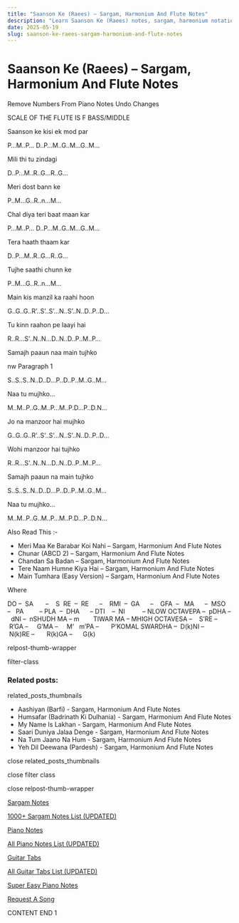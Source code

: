 ```yaml
---
title: "Saanson Ke (Raees) – Sargam, Harmonium And Flute Notes"
description: "Learn Saanson Ke (Raees) notes, sargam, harmonium notations and flute notes. Easy step-by-step tutorial for beginners."
date: 2025-05-19
slug: saanson-ke-raees-sargam-harmonium-and-flute-notes
---
```


# Saanson Ke (Raees) – Sargam, Harmonium And Flute Notes

Remove Numbers From Piano Notes
Undo Changes

SCALE OF THE FLUTE IS F BASS/MIDDLE

Saanson ke kisi ek mod par

P…M..P… D..P…M..G..M…G..M…

Mili thi tu zindagi

D..P…M..R..G…R..G…

Meri dost bann ke

P..M…G..R..n…M…

Chal diya teri baat maan kar

P…M..P… D..P…M..G..M…G..M…

Tera haath thaam kar

D..P…M..R..G…R..G…

Tujhe saathi chunn ke

P..M…G..R..n…M…

Main kis manzil ka raahi hoon

G..G..G..R’..S’..S’…N..S’..N..D..P..D…

Tu kinn raahon pe laayi hai

R..R…S’..N..N…D..N..D..P..M..P…

Samajh paaun naa main tujhko

nw Paragraph 1

S..S..S..N..D..D…P..D..P..M..G..M…

Naa tu mujhko…

M..M..P..G..M..P…M..P.D…P..D.N…

Jo na manzoor hai mujhko

G..G..G..R’..S’..S’…N..S’..N..D..P..D…

Wohi manzoor hai tujhko

R..R…S’..N..N…D..N..D..P..M..P…

Samajh paaun na main tujhko

S..S..S..N..D..D…P..D..P..M..G..M…

Naa tu mujhko…

M..M..P..G..M..P…M..P.D…P..D.N…

Also Read This :-

* Meri Maa Ke Barabar Koi Nahi – Sargam, Harmonium And Flute Notes
* Chunar (ABCD 2) – Sargam, Harmonium And Flute Notes
* Chandan Sa Badan – Sargam, Harmonium And Flute Notes
* Tere Naam Humne Kiya Hai – Sargam, Harmonium And Flute Notes
* Main Tumhara (Easy Version) – Sargam, Harmonium And Flute Notes

Where

DO –  SA       –    S  RE  –  RE      –    RMI  –  GA      –    GFA  –   MA      –  MSO  –   PA         – PLA  –  DHA      – DTI    –  NI          – NLOW OCTAVEPA –  pDHA –  dNI –  nSHUDH MA – m        TIWAR MA – MHIGH OCTAVESA –    S’RE –     R’GA –     G’MA –     M’   m’PA –       P’KOMAL SWARDHA –  D(k)NI –       N(k)RE –       R(k)GA –      G(k)

relpost-thumb-wrapper

filter-class

### Related posts:

related_posts_thumbnails

* Aashiyan (Barfi) - Sargam, Harmonium And Flute Notes
* Humsafar (Badrinath Ki Dulhania) - Sargam, Harmonium And Flute Notes
* My Name Is Lakhan - Sargam, Harmonium And Flute Notes
* Saari Duniya Jalaa Denge - Sargam, Harmonium And Flute Notes
* Na Tum Jaano Na Hum - Sargam, Harmonium And Flute Notes
* Yeh Dil Deewana (Pardesh) - Sargam, Harmonium And Flute Notes

close related_posts_thumbnails

close filter class

close relpost-thumb-wrapper

[Sargam Notes](/sargam-notes.html)

[1000+ Sargam Notes List (UPDATED)](/all-songs-list-sargam-notes.html)

[Piano Notes](/piano-notes.html)

[All Piano Notes List (UPDATED)](/all-songs-list-piano-notes.html)

[Guitar Tabs](/guitar-tabs.html)

[All Guitar Tabs List (UPDATED)](/all-songs-list-guitar-tabs.html)

[Super Easy Piano Notes](https://studywall.in/)

[Request A Song](/request-a-song.html)

CONTENT END 1

